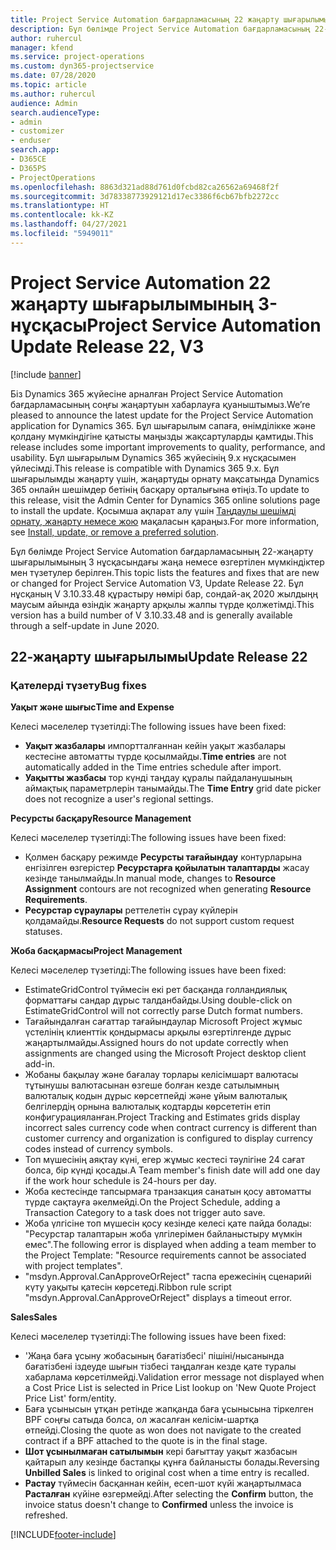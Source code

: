 ```yaml
---
title: Project Service Automation бағдарламасының 22 жаңарту шығарылымы 3-нұсқасындағы жаңалықтар немесе өзгерістер
description: Бұл бөлімде Project Service Automation бағдарламасының 22-жаңарту шығарылымының 3 нұсқасындағы қолжетімді мүмкіндіктер мен түзетулер берілген.
author: ruhercul
manager: kfend
ms.service: project-operations
ms.custom: dyn365-projectservice
ms.date: 07/28/2020
ms.topic: article
ms.author: ruhercul
audience: Admin
search.audienceType:
- admin
- customizer
- enduser
search.app:
- D365CE
- D365PS
- ProjectOperations
ms.openlocfilehash: 8863d321ad88d761d0fcbd82ca26562a69468f2f
ms.sourcegitcommit: 3d78338773929121d17ec3386f6cb67bfb2272cc
ms.translationtype: HT
ms.contentlocale: kk-KZ
ms.lasthandoff: 04/27/2021
ms.locfileid: "5949011"
---
```

# <a name="project-service-automation-update-release-22-v3"></a><span data-ttu-id="ec556-103">Project Service Automation 22 жаңарту шығарылымының 3-нұсқасы</span><span class="sxs-lookup"><span data-stu-id="ec556-103">Project Service Automation Update Release 22, V3</span></span>

[!include [banner](../includes/psa-now-project-operations.md)]

<span data-ttu-id="ec556-104">Біз Dynamics 365 жүйесіне арналған Project Service Automation бағдарламасының соңғы жаңартуын хабарлауға қуаныштымыз.</span><span class="sxs-lookup"><span data-stu-id="ec556-104">We’re pleased to announce the latest update for the Project Service Automation application for Dynamics 365.</span></span> <span data-ttu-id="ec556-105">Бұл шығарылым сапаға, өнімділікке және қолдану мүмкіндігіне қатысты маңызды жақсартуларды қамтиды.</span><span class="sxs-lookup"><span data-stu-id="ec556-105">This release includes some important improvements to quality, performance, and usability.</span></span> <span data-ttu-id="ec556-106">Бұл шығарылым Dynamics 365 жүйесінің 9.x нұсқасымен үйлесімді.</span><span class="sxs-lookup"><span data-stu-id="ec556-106">This release is compatible with Dynamics 365 9.x.</span></span> <span data-ttu-id="ec556-107">Бұл шығарылымды жаңарту үшін, жаңартуды орнату мақсатында Dynamics 365 онлайн шешімдер бетінің басқару орталығына өтіңіз.</span><span class="sxs-lookup"><span data-stu-id="ec556-107">To update to this release, visit the Admin Center for Dynamics 365 online solutions page to install the update.</span></span> <span data-ttu-id="ec556-108">Қосымша ақпарат алу үшін [Таңдаулы шешімді орнату, жаңарту немесе жою](/power-platform/admin/install-remove-preferred-solution) мақаласын қараңыз.</span><span class="sxs-lookup"><span data-stu-id="ec556-108">For more information, see [Install, update, or remove a preferred solution](/power-platform/admin/install-remove-preferred-solution).</span></span>

<span data-ttu-id="ec556-109">Бұл бөлімде Project Service Automation бағдарламасының 22-жаңарту шығарылымының 3 нұсқасындағы жаңа немесе өзгертілен мүмкіндіктер мен түзетулер берілген.</span><span class="sxs-lookup"><span data-stu-id="ec556-109">This topic lists the features and fixes that are new or changed for Project Service Automation V3, Update Release 22.</span></span> <span data-ttu-id="ec556-110">Бұл нұсқаның V 3.10.33.48 құрастыру нөмірі бар, сондай-ақ 2020 жылдыңң маусым айында өзіндік жаңарту арқылы жалпы түрде қолжетімді.</span><span class="sxs-lookup"><span data-stu-id="ec556-110">This version has a build number of V 3.10.33.48 and is generally available through a self-update in June 2020.</span></span>

## <a name="update-release-22"></a><span data-ttu-id="ec556-111">22-жаңарту шығарылымы</span><span class="sxs-lookup"><span data-stu-id="ec556-111">Update Release 22</span></span>

### <a name="bug-fixes"></a><span data-ttu-id="ec556-112">Қателерді түзету</span><span class="sxs-lookup"><span data-stu-id="ec556-112">Bug fixes</span></span>



<span data-ttu-id="ec556-113">**Уақыт және шығыс**</span><span class="sxs-lookup"><span data-stu-id="ec556-113">**Time and Expense**</span></span>

<span data-ttu-id="ec556-114">Келесі мәселелер түзетілді:</span><span class="sxs-lookup"><span data-stu-id="ec556-114">The following issues have been fixed:</span></span>

- <span data-ttu-id="ec556-115">**Уақыт жазбалары** импортталғаннан кейін уақыт жазбалары кестесіне автоматты түрде қосылмайды.</span><span class="sxs-lookup"><span data-stu-id="ec556-115">**Time entries** are not automatically added in the Time entries schedule after import.</span></span>
- <span data-ttu-id="ec556-116">**Уақытты жазбасы** тор күнді таңдау құралы пайдаланушының аймақтық параметрлерін танымайды.</span><span class="sxs-lookup"><span data-stu-id="ec556-116">The **Time Entry** grid date picker does not recognize a user's regional settings.</span></span>

<span data-ttu-id="ec556-117">**Ресурсты басқару**</span><span class="sxs-lookup"><span data-stu-id="ec556-117">**Resource Management**</span></span>

<span data-ttu-id="ec556-118">Келесі мәселелер түзетілді:</span><span class="sxs-lookup"><span data-stu-id="ec556-118">The following issues have been fixed:</span></span>

- <span data-ttu-id="ec556-119">Қолмен басқару режимде **Ресурсты тағайындау** контурларына енгізілген өзгерістер **Ресурстарға қойылатын талаптарды** жасау кезінде танылмайды.</span><span class="sxs-lookup"><span data-stu-id="ec556-119">In manual mode, changes to **Resource Assignment** contours are not recognized when generating **Resource Requirements**.</span></span>
- <span data-ttu-id="ec556-120">**Ресурстар сұраулары** реттелетін сұрау күйлерін қолдамайды.</span><span class="sxs-lookup"><span data-stu-id="ec556-120">**Resource Requests** do not support custom request statuses.</span></span>

<span data-ttu-id="ec556-121">**Жоба басқармасы**</span><span class="sxs-lookup"><span data-stu-id="ec556-121">**Project Management**</span></span>

<span data-ttu-id="ec556-122">Келесі мәселелер түзетілді:</span><span class="sxs-lookup"><span data-stu-id="ec556-122">The following issues have been fixed:</span></span>

- <span data-ttu-id="ec556-123">EstimateGridControl түймесін екі рет басқанда голландиялық форматтағы сандар дұрыс талданбайды.</span><span class="sxs-lookup"><span data-stu-id="ec556-123">Using double-click on EstimateGridControl will not correctly parse Dutch format numbers.</span></span>
- <span data-ttu-id="ec556-124">Тағайындалған сағаттар тағайындаулар Microsoft Project жұмыс үстелінің клиенттік қондырмасы арқылы өзгертілгенде дұрыс жаңартылмайды.</span><span class="sxs-lookup"><span data-stu-id="ec556-124">Assigned hours do not update correctly when assignments are changed using the Microsoft Project desktop client add-in.</span></span>
- <span data-ttu-id="ec556-125">Жобаны бақылау және бағалау торлары келісімшарт валютасы тұтынушы валютасынан өзгеше болған кезде сатылымның валюталық кодын дұрыс көрсетпейді және ұйым валюталық белгілердің орнына валюталық кодтарды көрсететін етіп конфигурацияланған.</span><span class="sxs-lookup"><span data-stu-id="ec556-125">Project Tracking and Estimates grids display incorrect sales currency code when contract currency is different than customer currency and organization is configured to display currency codes instead of currency symbols.</span></span>
- <span data-ttu-id="ec556-126">Топ мүшесінің аяқтау күні, егер жұмыс кестесі тәулігіне 24 сағат болса, бір күнді қосады.</span><span class="sxs-lookup"><span data-stu-id="ec556-126">A Team member's finish date will add one day if the work hour schedule is 24-hours per day.</span></span>
- <span data-ttu-id="ec556-127">Жоба кестесінде тапсырмаға транзакция санатын қосу автоматты түрде сақтауға әкелмейді.</span><span class="sxs-lookup"><span data-stu-id="ec556-127">On the Project Schedule, adding a Transaction Category to a task does not trigger auto save.</span></span>
- <span data-ttu-id="ec556-128">Жоба үлгісіне топ мүшесін қосу кезінде келесі қате пайда болады: "Ресурстар талаптарын жоба үлгілерімен байланыстыру мүмкін емес".</span><span class="sxs-lookup"><span data-stu-id="ec556-128">The following error is displayed when adding a team member to the Project Template: "Resource requirements cannot be associated with project templates".</span></span> 
- <span data-ttu-id="ec556-129">"msdyn.Approval.CanApproveOrReject" таспа ережесінің сценарийі күту уақыты қатесін көрсетеді.</span><span class="sxs-lookup"><span data-stu-id="ec556-129">Ribbon rule script "msdyn.Approval.CanApproveOrReject" displays a timeout error.</span></span>

<span data-ttu-id="ec556-130">**Sales**</span><span class="sxs-lookup"><span data-stu-id="ec556-130">**Sales**</span></span>

<span data-ttu-id="ec556-131">Келесі мәселелер түзетілді:</span><span class="sxs-lookup"><span data-stu-id="ec556-131">The following issues have been fixed:</span></span>

- <span data-ttu-id="ec556-132">'Жаңа баға ұсыну жобасының бағатізбесі' пішіні/нысанында бағатізбені іздеуде шығын тізбесі таңдалған кезде қате туралы хабарлама көрсетілмейді.</span><span class="sxs-lookup"><span data-stu-id="ec556-132">Validation error message not displayed when a Cost Price List is selected in Price List lookup on 'New Quote Project Price List' form/entity.</span></span>
- <span data-ttu-id="ec556-133">Баға ұсынысын ұтқан ретінде жапқанда баға ұсынысына тіркелген BPF соңғы сатыда болса, ол жасалған келісім-шартқа өтпейді.</span><span class="sxs-lookup"><span data-stu-id="ec556-133">Closing the quote as won does not navigate to the created contract if a BPF attached to the quote is in the final stage.</span></span>
- <span data-ttu-id="ec556-134">**Шот ұсынылмаған сатылымын** кері бағыттау уақыт жазбасын қайтарып алу кезінде бастапқы құнға байланысты болады.</span><span class="sxs-lookup"><span data-stu-id="ec556-134">Reversing **Unbilled Sales** is linked to original cost when a time entry is recalled.</span></span>
- <span data-ttu-id="ec556-135">**Растау** түймесін басқаннан кейін, есеп-шот күйі жаңартылмаса **Расталған** күйіне өзгермейді.</span><span class="sxs-lookup"><span data-stu-id="ec556-135">After selecting the **Confirm** button, the invoice status doesn't change to **Confirmed** unless the invoice is refreshed.</span></span>


[!INCLUDE[footer-include](../includes/footer-banner.md)]